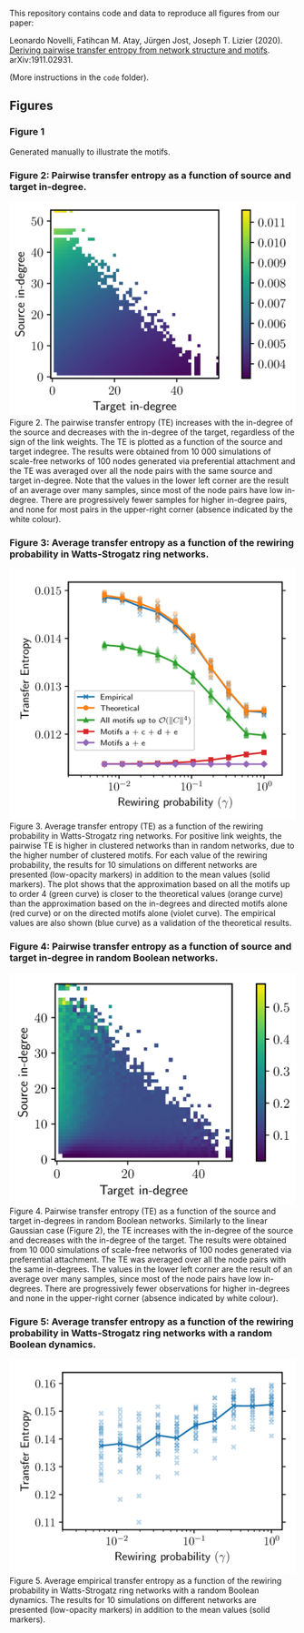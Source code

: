 This repository contains code and data to reproduce all figures from our paper:

Leonardo Novelli, Fatihcan M. Atay, Jürgen Jost, Joseph T. Lizier (2020).
[Deriving pairwise transfer entropy from network structure and motifs](https://arxiv.org/abs/1911.02931).
arXiv:1911.02931.

(More instructions in the `code` folder).

## Figures

### Figure 1
Generated manually to illustrate the motifs.


### Figure 2: Pairwise transfer entropy as a function of source and target in-degree.
![Results](figureOutputs/Fig2.png)
Figure 2. The pairwise transfer entropy (TE) increases with the in-degree of the source and decreases with the in-degree of the target, regardless of the sign of the link weights. The TE is plotted as a function of the source and target indegree. The results were obtained from 10 000 simulations of scale-free networks of 100 nodes generated via preferential attachment and the TE was averaged over all the node pairs with the same source and target in-degree. Note that the values in the lower left corner are the result of an average over many samples, since most of the node pairs have low in-degree. There are progressively fewer samples for higher in-degree pairs, and none for most pairs in the upper-right corner (absence indicated by the white colour).


### Figure 3: Average transfer entropy as a function of the rewiring probability in Watts-Strogatz ring networks.
![Results](figureOutputs/Fig3.png)
Figure 3. Average transfer entropy (TE) as a function of the rewiring probability in Watts-Strogatz ring networks. For positive link weights, the pairwise TE is higher in clustered networks than in random networks, due to the higher number of clustered motifs. For each value of the rewiring probability, the results for 10 simulations on different networks are presented (low-opacity markers) in addition to the mean values (solid markers). The plot shows that the approximation based on all the motifs up to order 4 (green curve) is closer to the theoretical values (orange curve) than the approximation based on the in-degrees and directed motifs alone (red curve) or on the directed motifs alone (violet curve). The empirical values are also shown (blue curve) as a validation of the theoretical results.


### Figure 4: Pairwise transfer entropy as a function of source and target in-degree in random Boolean networks.
![Results](figureOutputs/Fig4.png)
Figure 4. Pairwise transfer entropy (TE) as a function of the source and target in-degrees in random Boolean networks.
Similarly to the linear Gaussian case (Figure 2), the TE increases with the in-degree of the source and decreases with the in-degree of the target. The results were obtained from 10 000 simulations of scale-free networks of 100 nodes generated via preferential attachment. The TE was averaged over all the node pairs with the same in-degrees. The values in the lower left corner are the result of an average over many samples, since most of the node pairs have low in-degrees. There are progressively fewer observations for higher in-degrees and none in the upper-right corner (absence indicated by white colour).


### Figure 5: Average transfer entropy as a function of the rewiring probability in Watts-Strogatz ring networks with a random Boolean dynamics.
![Results](figureOutputs/Fig5.png)
Figure 5. Average empirical transfer entropy as a function of the rewiring probability in Watts-Strogatz ring networks with a random Boolean dynamics. The results for 10 simulations on different networks are presented (low-opacity markers) in addition to the mean values (solid markers).